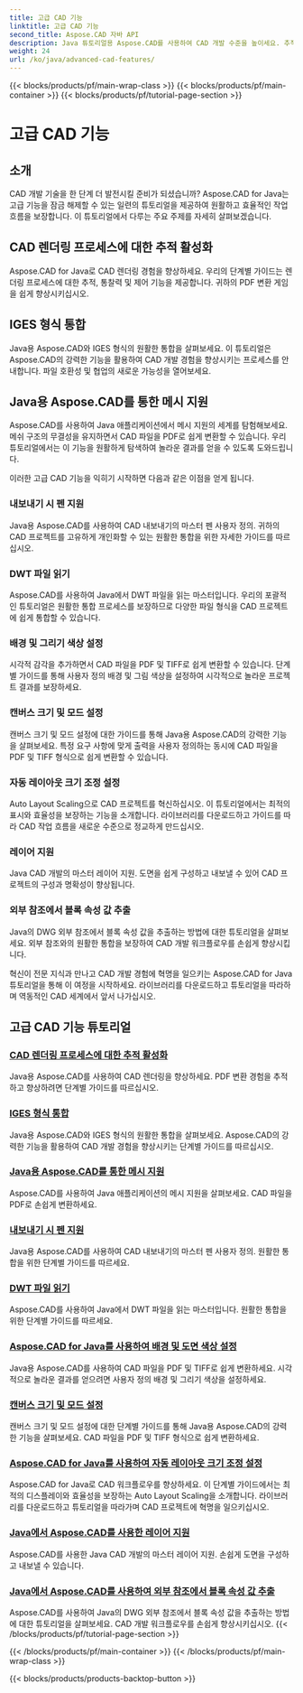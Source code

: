 ```yaml
---
title: 고급 CAD 기능
linktitle: 고급 CAD 기능
second_title: Aspose.CAD 자바 API
description: Java 튜토리얼용 Aspose.CAD를 사용하여 CAD 개발 수준을 높이세요. 추적 활성화, IGES 형식 통합, 메시 지원 마스터, 펜 내보내기 사용자 정의, DWT 파일 읽기 등에 대해 알아보세요.
weight: 24
url: /ko/java/advanced-cad-features/
---
```


{{< blocks/products/pf/main-wrap-class >}}
{{< blocks/products/pf/main-container >}}
{{< blocks/products/pf/tutorial-page-section >}}

# 고급 CAD 기능


## 소개

CAD 개발 기술을 한 단계 더 발전시킬 준비가 되셨습니까? Aspose.CAD for Java는 고급 기능을 잠금 해제할 수 있는 일련의 튜토리얼을 제공하여 원활하고 효율적인 작업 흐름을 보장합니다. 이 튜토리얼에서 다루는 주요 주제를 자세히 살펴보겠습니다.

## CAD 렌더링 프로세스에 대한 추적 활성화
Aspose.CAD for Java로 CAD 렌더링 경험을 향상하세요. 우리의 단계별 가이드는 렌더링 프로세스에 대한 추적, 통찰력 및 제어 기능을 제공합니다. 귀하의 PDF 변환 게임을 쉽게 향상시키십시오.

## IGES 형식 통합
Java용 Aspose.CAD와 IGES 형식의 원활한 통합을 살펴보세요. 이 튜토리얼은 Aspose.CAD의 강력한 기능을 활용하여 CAD 개발 경험을 향상시키는 프로세스를 안내합니다. 파일 호환성 및 협업의 새로운 가능성을 열어보세요.

## Java용 Aspose.CAD를 통한 메시 지원
Aspose.CAD를 사용하여 Java 애플리케이션에서 메시 지원의 세계를 탐험해보세요. 메쉬 구조의 무결성을 유지하면서 CAD 파일을 PDF로 쉽게 변환할 수 있습니다. 우리 튜토리얼에서는 이 기능을 원활하게 탐색하여 놀라운 결과를 얻을 수 있도록 도와드립니다.

이러한 고급 CAD 기능을 익히기 시작하면 다음과 같은 이점을 얻게 됩니다.

### 내보내기 시 펜 지원
Java용 Aspose.CAD를 사용하여 CAD 내보내기의 마스터 펜 사용자 정의. 귀하의 CAD 프로젝트를 고유하게 개인화할 수 있는 원활한 통합을 위한 자세한 가이드를 따르십시오.

### DWT 파일 읽기
Aspose.CAD를 사용하여 Java에서 DWT 파일을 읽는 마스터입니다. 우리의 포괄적인 튜토리얼은 원활한 통합 프로세스를 보장하므로 다양한 파일 형식을 CAD 프로젝트에 쉽게 통합할 수 있습니다.

### 배경 및 그리기 색상 설정
시각적 감각을 추가하면서 CAD 파일을 PDF 및 TIFF로 쉽게 변환할 수 있습니다. 단계별 가이드를 통해 사용자 정의 배경 및 그림 색상을 설정하여 시각적으로 놀라운 프로젝트 결과를 보장하세요.

### 캔버스 크기 및 모드 설정
캔버스 크기 및 모드 설정에 대한 가이드를 통해 Java용 Aspose.CAD의 강력한 기능을 살펴보세요. 특정 요구 사항에 맞게 출력을 사용자 정의하는 동시에 CAD 파일을 PDF 및 TIFF 형식으로 쉽게 변환할 수 있습니다.

### 자동 레이아웃 크기 조정 설정
Auto Layout Scaling으로 CAD 프로젝트를 혁신하십시오. 이 튜토리얼에서는 최적의 표시와 효율성을 보장하는 기능을 소개합니다. 라이브러리를 다운로드하고 가이드를 따라 CAD 작업 흐름을 새로운 수준으로 정교하게 만드십시오.

### 레이어 지원
Java CAD 개발의 마스터 레이어 지원. 도면을 쉽게 구성하고 내보낼 수 있어 CAD 프로젝트의 구성과 명확성이 향상됩니다.

### 외부 참조에서 블록 속성 값 추출
Java의 DWG 외부 참조에서 블록 속성 값을 추출하는 방법에 대한 튜토리얼을 살펴보세요. 외부 참조와의 원활한 통합을 보장하여 CAD 개발 워크플로우를 손쉽게 향상시킵니다.

혁신이 전문 지식과 만나고 CAD 개발 경험에 혁명을 일으키는 Aspose.CAD for Java 튜토리얼을 통해 이 여정을 시작하세요. 라이브러리를 다운로드하고 튜토리얼을 따라하며 역동적인 CAD 세계에서 앞서 나가십시오.
## 고급 CAD 기능 튜토리얼
### [CAD 렌더링 프로세스에 대한 추적 활성화](./enable-tracking-for-cad-rendering-process/)
Java용 Aspose.CAD를 사용하여 CAD 렌더링을 향상하세요. PDF 변환 경험을 추적하고 향상하려면 단계별 가이드를 따르십시오.
### [IGES 형식 통합](./integrate-iges-format/)
Java용 Aspose.CAD와 IGES 형식의 원활한 통합을 살펴보세요. Aspose.CAD의 강력한 기능을 활용하여 CAD 개발 경험을 향상시키는 단계별 가이드를 따르십시오.
### [Java용 Aspose.CAD를 통한 메시 지원](./mesh-support-in-cad/)
Aspose.CAD를 사용하여 Java 애플리케이션의 메시 지원을 살펴보세요. CAD 파일을 PDF로 손쉽게 변환하세요. 
### [내보내기 시 펜 지원](./pen-support-in-export/)
Java용 Aspose.CAD를 사용하여 CAD 내보내기의 마스터 펜 사용자 정의. 원활한 통합을 위한 단계별 가이드를 따르세요.
### [DWT 파일 읽기](./reading-dwt-files/)
Aspose.CAD를 사용하여 Java에서 DWT 파일을 읽는 마스터입니다. 원활한 통합을 위한 단계별 가이드를 따르세요.
### [Aspose.CAD for Java를 사용하여 배경 및 도면 색상 설정](./setting-background-and-drawing-color/)
Java용 Aspose.CAD를 사용하여 CAD 파일을 PDF 및 TIFF로 쉽게 변환하세요. 시각적으로 놀라운 결과를 얻으려면 사용자 정의 배경 및 그리기 색상을 설정하세요.
### [캔버스 크기 및 모드 설정](./set-canvas-size-and-mode/)
캔버스 크기 및 모드 설정에 대한 단계별 가이드를 통해 Java용 Aspose.CAD의 강력한 기능을 살펴보세요. CAD 파일을 PDF 및 TIFF 형식으로 쉽게 변환하세요.
### [Aspose.CAD for Java를 사용하여 자동 레이아웃 크기 조정 설정](./setting-auto-layout-scaling/)
Aspose.CAD for Java로 CAD 워크플로우를 향상하세요. 이 단계별 가이드에서는 최적의 디스플레이와 효율성을 보장하는 Auto Layout Scaling을 소개합니다. 라이브러리를 다운로드하고 튜토리얼을 따라가며 CAD 프로젝트에 혁명을 일으키십시오.
### [Java에서 Aspose.CAD를 사용한 레이어 지원](./support-of-layers-in-cad/)
Aspose.CAD를 사용한 Java CAD 개발의 마스터 레이어 지원. 손쉽게 도면을 구성하고 내보낼 수 있습니다.
### [Java에서 Aspose.CAD를 사용하여 외부 참조에서 블록 속성 값 추출](./extract-block-attribute-value/)
Aspose.CAD를 사용하여 Java의 DWG 외부 참조에서 블록 속성 값을 추출하는 방법에 대한 튜토리얼을 살펴보세요. CAD 개발 워크플로우를 손쉽게 향상시키십시오.
{{< /blocks/products/pf/tutorial-page-section >}}

{{< /blocks/products/pf/main-container >}}
{{< /blocks/products/pf/main-wrap-class >}}

{{< blocks/products/products-backtop-button >}}
